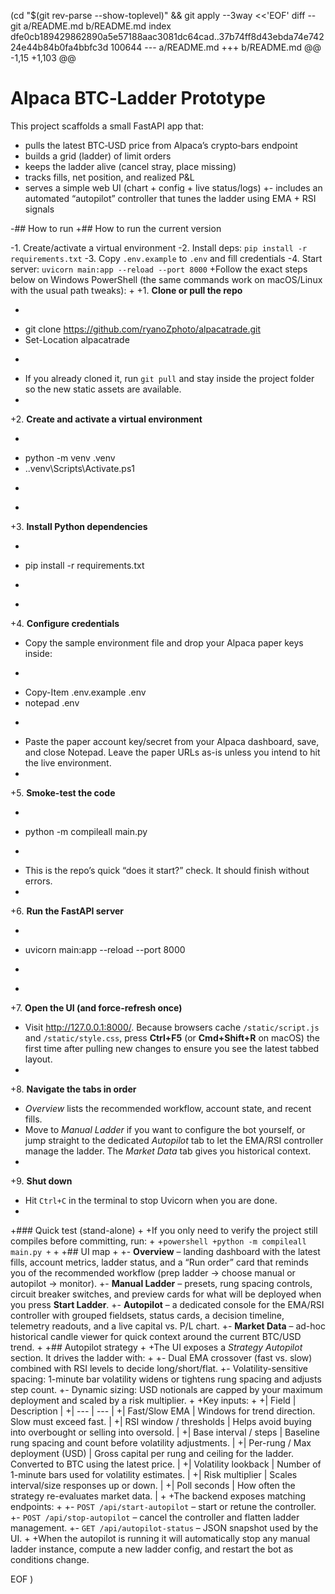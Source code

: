  (cd "$(git rev-parse --show-toplevel)" && git apply --3way <<'EOF' 
diff --git a/README.md b/README.md
index dfe0cb189429862890a5e57188aac3081dc64cad..37b74ff8d43ebda74e74224e44b84b0fa4bbfc3d 100644
--- a/README.md
+++ b/README.md
@@ -1,15 +1,103 @@
 # Alpaca BTC‑Ladder Prototype
 
 This project scaffolds a small FastAPI app that:
 - pulls the latest BTC‑USD price from Alpaca’s crypto‑bars endpoint
 - builds a grid (ladder) of limit orders
 - keeps the ladder alive (cancel stray, place missing)
 - tracks fills, net position, and realized P&L
 - serves a simple web UI (chart + config + live status/logs)
+- includes an automated “autopilot” controller that tunes the ladder using EMA + RSI signals
 
-## How to run
+## How to run the current version
 
-1. Create/activate a virtual environment
-2. Install deps: `pip install -r requirements.txt`
-3. Copy `.env.example` to `.env` and fill credentials
-4. Start server: `uvicorn main:app --reload --port 8000`
+Follow the exact steps below on Windows PowerShell (the same commands work on macOS/Linux with the usual path tweaks):
+
+1. **Clone or pull the repo**
+   ```powershell
+   git clone https://github.com/ryanoZphoto/alpacatrade.git
+   Set-Location alpacatrade
+   ```
+   If you already cloned it, run `git pull` and stay inside the project folder so the new static assets are available.
+
+2. **Create and activate a virtual environment**
+   ```powershell
+   python -m venv .venv
+   .\.venv\Scripts\Activate.ps1
+   ```
+
+3. **Install Python dependencies**
+   ```powershell
+   pip install -r requirements.txt
+   ```
+
+4. **Configure credentials**
+   Copy the sample environment file and drop your Alpaca paper keys inside:
+   ```powershell
+   Copy-Item .env.example .env
+   notepad .env
+   ```
+   Paste the paper account key/secret from your Alpaca dashboard, save, and close Notepad. Leave the paper URLs as-is unless you intend to hit the live environment.
+
+5. **Smoke-test the code**
+   ```powershell
+   python -m compileall main.py
+   ```
+   This is the repo’s quick “does it start?” check. It should finish without errors.
+
+6. **Run the FastAPI server**
+   ```powershell
+   uvicorn main:app --reload --port 8000
+   ```
+
+7. **Open the UI (and force-refresh once)**
+   Visit <http://127.0.0.1:8000/>. Because browsers cache `/static/script.js` and `/static/style.css`, press **Ctrl+F5** (or **Cmd+Shift+R** on macOS) the first time after pulling new changes to ensure you see the latest tabbed layout.
+
+8. **Navigate the tabs in order**
+   *Overview* lists the recommended workflow, account state, and recent fills.
+   Move to *Manual Ladder* if you want to configure the bot yourself, or jump straight to the dedicated *Autopilot* tab to let the EMA/RSI controller manage the ladder. The *Market Data* tab gives you historical context.
+
+9. **Shut down**
+   Hit `Ctrl+C` in the terminal to stop Uvicorn when you are done.
+
+### Quick test (stand-alone)
+
+If you only need to verify the project still compiles before committing, run:
+
+```powershell
+python -m compileall main.py
+```
+
+## UI map
+
+- **Overview** – landing dashboard with the latest fills, account metrics, ladder status, and a “Run order” card that reminds you of the recommended workflow (prep ladder → choose manual or autopilot → monitor).
+- **Manual Ladder** – presets, rung spacing controls, circuit breaker switches, and preview cards for what will be deployed when you press **Start Ladder**.
+- **Autopilot** – a dedicated console for the EMA/RSI controller with grouped fieldsets, status cards, a decision timeline, telemetry readouts, and a live capital vs. P/L chart.
+- **Market Data** – ad-hoc historical candle viewer for quick context around the current BTC/USD trend.
+
+## Autopilot strategy
+
+The UI exposes a *Strategy Autopilot* section. It drives the ladder with:
+
+- Dual EMA crossover (fast vs. slow) combined with RSI levels to decide long/short/flat.
+- Volatility-sensitive spacing: 1-minute bar volatility widens or tightens rung spacing and adjusts step count.
+- Dynamic sizing: USD notionals are capped by your maximum deployment and scaled by a risk multiplier.
+
+Key inputs:
+
+| Field | Description |
+| --- | --- |
+| Fast/Slow EMA | Windows for trend direction. Slow must exceed fast. |
+| RSI window / thresholds | Helps avoid buying into overbought or selling into oversold. |
+| Base interval / steps | Baseline rung spacing and count before volatility adjustments. |
+| Per-rung / Max deployment (USD) | Gross capital per rung and ceiling for the ladder. Converted to BTC using the latest price. |
+| Volatility lookback | Number of 1-minute bars used for volatility estimates. |
+| Risk multiplier | Scales interval/size responses up or down. |
+| Poll seconds | How often the strategy re-evaluates market data. |
+
+The backend exposes matching endpoints:
+
+- `POST /api/start-autopilot` – start or retune the controller.
+- `POST /api/stop-autopilot` – cancel the controller and flatten ladder management.
+- `GET /api/autopilot-status` – JSON snapshot used by the UI.
+
+When the autopilot is running it will automatically stop any manual ladder instance, compute a new ladder config, and restart the bot as conditions change.
 
EOF
)

